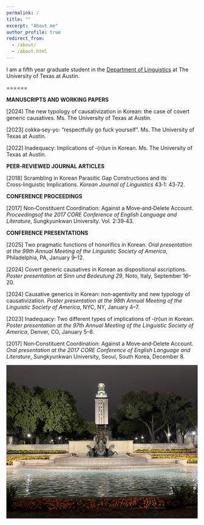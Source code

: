 ```yaml
---
permalink: /
title: ""
excerpt: "About me"
author_profile: true
redirect_from: 
  - /about/
  - /about.html
---
```

I am a fifth year graduate student in the [Department of Linguistics](https://liberalarts.utexas.edu/linguistics/) at The University of Texas at Austin. 

======

**MANUSCRIPTS AND WORKING PAPERS**

[2024] The new typology of causativization in Korean: the case of covert generic causatives. Ms. The University of
Texas at Austin.

[2023] cokka‑sey‑yo: “respectfully go fuck yourself”. Ms. The University of Texas at Austin.

[2022] Inadequacy: Implications of ‑(n)un in Korean. Ms. The University of Texas at Austin.

**PEER‑REVIEWED JOURNAL ARTICLES**

[2018] Scrambling in Korean Parasitic Gap Constructions and its Cross‑linguistic Implications. _Korean Journal
of Linguistics_ 43‑1: 43‑72.

**CONFERENCE PROCEEDINGS**

[2017] Non‑Constituent Coordination: Against a Move‑and‑Delete Account. _Proceedingsof the 2017 CORE
Conference of English Language and Literature_, Sungkyunkwan University. Vol. 2:39‑43.

**CONFERENCE PRESENTATIONS**

[2025] Two pragmatic functions of honorifics in Korean. _Oral presentation at the 99th Annual Meeting of the
Linguistic Society of America_, Philadelphia, PA, January 9–12.

[2024] Covert generic causatives in Korean as dispositional ascriptions. _Poster presentation at Sinn und
Bedeutung 29_, Noto, Italy, September 16–20.

[2024] Causative generics in Korean: non‑agentivity and new typology of causativization. _Poster presentation
at the 98th Annual Meeting of the Linguistic Society of America_, NYC, NY, January 4–7.

[2023] Inadequacy: Two different types of implications of ‑(n)un in Korean. _Poster presentation at the 97th
Annual Meeting of the Linguistic Society of America_, Denver, CO, January 5–8.

[2017] Non‑Constituent Coordination: Against a Move‑and‑Delete Account. _Oral presentation at the 2017
CORE Conference of English Language and Literature_, Sungkyunkwan University, Seoul, South Korea, December 8.



![UT Tower](/images/uttower.jpg)

